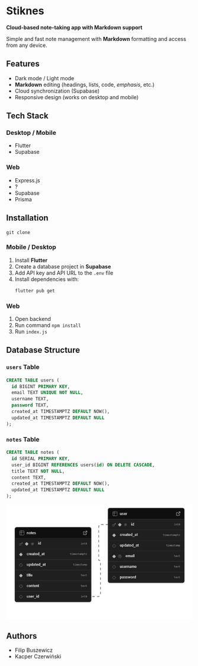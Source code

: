 # Stiknes  

**Cloud-based note-taking app with Markdown support**  

Simple and fast note management with **Markdown** formatting and access from any device.  

## Features  
- Dark mode / Light mode  
- **Markdown** editing (headings, lists, code, *emphasis*, etc.)  
- Cloud synchronization (Supabase)  
- Responsive design (works on desktop and mobile)  

## Tech Stack  

### Desktop / Mobile  
- Flutter  
- Supabase  

### Web  
- Express.js 
- ?
- Supabase
- Prisma

## Installation  
```
git clone 
```
### Mobile / Desktop  
1. Install **Flutter**  
2. Create a database project in **Supabase**  
3. Add API key and API URL to the `.env` file  
4. Install dependencies with:  
   ```sh
   flutter pub get
   ```  
### Web
1. Open backend
2. Run command ```npm install```
3. Run ```index.js```
## Database Structure  

### `users` Table
```sql
CREATE TABLE users (
  id BIGINT PRIMARY KEY,
  email TEXT UNIQUE NOT NULL,
  username TEXT,
  password TEXT,  
  created_at TIMESTAMPTZ DEFAULT NOW(),
  updated_at TIMESTAMPTZ DEFAULT NULL
);
```

### `notes` Table
```sql
CREATE TABLE notes (
  id SERIAL PRIMARY KEY,
  user_id BIGINT REFERENCES users(id) ON DELETE CASCADE,
  title TEXT NOT NULL,
  content TEXT,
  created_at TIMESTAMPTZ DEFAULT NOW(),
  updated_at TIMESTAMPTZ DEFAULT NULL
);
```
![DB schema](https://github.com/Buszewicz/Stiknes/blob/main/DB.png)

## Authors  
- Filip Buszewicz  
- Kacper Czerwiński  

